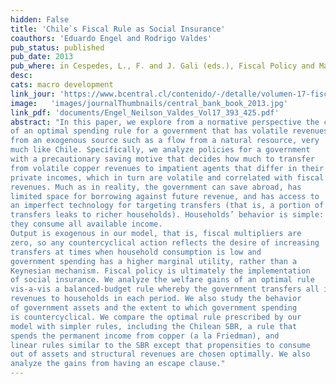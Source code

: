 ```yaml
---
hidden: False
title: 'Chile`s Fiscal Rule as Social Insurance'
coauthors: 'Eduardo Engel and Rodrigo Valdes'
pub_status: published
pub_date: 2013
pub_where: in Cespedes, L., F. and J. Gali (eds.), Fiscal Policy and Macroeconomic Performance  (2013)
desc:
cats: macro development
link_jour: 'https://www.bcentral.cl/contenido/-/detalle/volumen-17-fiscal-policy-and-macroeconomic-performance-4'
image:   'images/journalThumbnails/central_bank_book_2013.jpg'
link_pdf: 'documents/Engel_Neilson_Valdes_Vol17_393_425.pdf'
abstract: "In this paper, we explore from a normative perspective the contours
of an optimal spending rule for a government that has volatile revenues
from an exogenous source such as a flow from a natural resource, very
much like Chile. Specifically, we analyze policies for a government
with a precautionary saving motive that decides how much to transfer
from volatile copper revenues to impatient agents that differ in their
private incomes, which in turn are volatile and correlated with fiscal
revenues. Much as in reality, the government can save abroad, has
limited space for borrowing against future revenue, and has access to
an imperfect technology for targeting transfers (that is, a portion of
transfers leaks to richer households). Households’ behavior is simple:
they consume all available income.
Output is exogenous in our model, that is, fiscal multipliers are
zero, so any countercyclical action reflects the desire of increasing
transfers at times when household consumption is low and
government spending has a higher marginal utility, rather than a
Keynesian mechanism. Fiscal policy is ultimately the implementation
of social insurance. We analyze the welfare gains of an optimal rule
vis-a-vis a balanced-budget rule whereby the government transfers all its
revenues to households in each period. We also study the behavior
of government assets and the extent to which government spending
is countercyclical. We compare the optimal rule prescribed by our
model with simpler rules, including the Chilean SBR, a rule that
spends the permanent income from copper (a la Friedman), and
linear rules similar to the SBR except that propensities to consume
out of assets and structural revenues are chosen optimally. We also
analyze the gains from having an escape clause."
---
```


